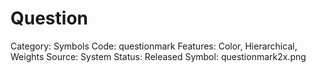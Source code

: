 # Question

Category: Symbols
Code: questionmark
Features: Color, Hierarchical, Weights
Source: System
Status: Released
Symbol: questionmark2x.png